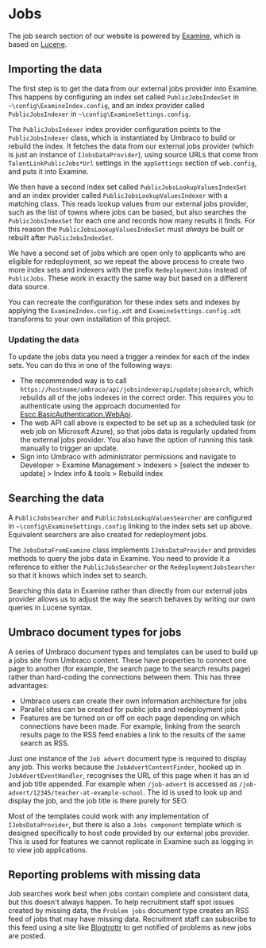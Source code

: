 # Jobs

The job search section of our website is powered by [Examine](https://github.com/shazwazza/Examine/), which is based on [Lucene](https://lucene.apache.org/).

## Importing the data

The first step is to get the data from our external jobs provider into Examine. This happens by configuring an index set called `PublicJobsIndexSet` in `~\config\ExamineIndex.config`, and an index provider called `PublicJobsIndexer` in `~\config\ExamineSettings.config`. 

The `PublicJobsIndexer` index provider configuration points to the `PublicJobsIndexer` class, which is instantiated by Umbraco to build or rebuild the index. It fetches the data from our external jobs provider (which is just an instance of `IJobsDataProvider`), using source URLs that come from `TalentLinkPublicJobs*Url` settings in the `appSettings` section of `web.config`, and puts it into Examine.

We then have a second index set called `PublicJobsLookupValuesIndexSet` and an index provider called `PublicJobsLookupValuesIndexer` with a matching class. This reads lookup values from our external jobs provider, such as the list of towns where jobs can be based, but also searches the `PublicJobsIndexSet` for each one and records how many results it finds. For this reason the `PublicJobsLookupValuesIndexSet` must *always* be built or rebuilt after `PublicJobsIndexSet`.

We have a second set of jobs which are open only to applicants who are eligible for redeployment, so we repeat the above process to create two more index sets and indexers with the prefix `RedeploymentJobs` instead of `PublicJobs`. These work in exactly the same way but based on a different data source.

You can recreate the configuration for these index sets and indexes by applying the `ExamineIndex.config.xdt` and `ExamineSettings.config.xdt` transforms to your own installation of this project.

### Updating the data

To update the jobs data you need a trigger a reindex for each of the index sets. You can do this in one of the following ways:

* The recommended way is to call `https://hostname/umbraco/api/jobsindexerapi/updatejobsearch`, which rebuilds all of the jobs indexes in the correct order. This requires you to authenticate using the approach documented for  [Escc.BasicAuthentication.WebApi](https://github.com/east-sussex-county-council/Escc.BasicAuthentication.WebApi). 
* The web API call above is expected to be set up as a scheduled task (or web job on Microsoft Azure), so that jobs data is regularly updated from the external jobs provider. You also have the option of running this task manually to trigger an update. 
* Sign into Umbraco with administrator permissions and navigate to Developer > Examine Management > Indexers > [select the indexer to update] > Index info & tools > Rebuild index

## Searching the data

A `PublicJobsSearcher` and `PublicJobsLookupValuesSearcher` are configured in `~\config\ExamineSettings.config` linking to the index sets set up above. Equivalent searchers are also created for redeployment jobs.

The `JobsDataFromExamine` class implements `IJobsDataProvider` and provides methods to query the jobs data in Examine. You need to provide it a reference to either the `PublicJobsSearcher` or the `RedeploymentJobsSearcher` so that it knows which index set to search.

Searching this data in Examine rather than directly from our external jobs provider allows us to adjust the way the search behaves by writing our own queries in Lucene syntax.

## Umbraco document types for jobs

A series of Umbraco document types and templates can be used to build up a jobs site from Umbraco content. These have properties to connect one page to another (for example, the search page to the search results page) rather than hard-coding the connections between them. This has three advantages:

* Umbraco users can create their own information architecture for jobs
* Parallel sites can be created for public jobs and redeployment jobs
* Features are be turned on or off on each page depending on which connections have been made. For example, linking from the search results page to the RSS feed enables a link to the results of the same search as RSS.

Just one instance of the `Job advert` document type is required to display any job. This works because the `JobAdvertContentFinder`, hooked up in `JobAdvertEventHandler`, recognises the URL of this page when it has an id and job title appended. For example when `/job-advert` is accessed as `/job-advert/12345/teacher-at-example-school`. The id is used to look up and display the job, and the job title is there purely for SEO.

Most of the templates could work with any implementation of `IJobsDataProvider`, but there is also a `Jobs component` template which is designed specifically to host code provided by our external jobs provider. This is used for features we cannot replicate in Examine such as logging in to view job applications. 

## Reporting problems with missing data

Job searches work best when jobs contain complete and consistent data, but this doesn't always happen. To help recruitment staff spot issues created by missing data, the `Problem jobs` document type creates an RSS feed of jobs that may have missing data. Recruitment staff can subscribe to this feed using a site like [Blogtrottr](https://blogtrottr.com/) to get notified of problems as new jobs are posted.